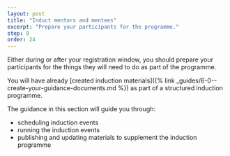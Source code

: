 ```yaml
---
layout: post
title: "Induct mentors and mentees"
excerpt: "Prepare your participants for the programme."
step: 8
order: 24
---
```


Either during or after your registration window, you should prepare your participants for the things they will need to do as part of the programme.

You will have already [created induction materials]({% link _guides/6-0--create-your-guidance-documents.md %}) as part of a structured induction programme.

The guidance in this section will guide you through:

- scheduling induction events
- running the induction events
- publishing and updating materials to supplement the induction programme